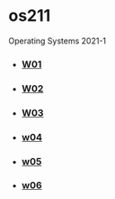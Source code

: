 # os211
Operating Systems 2021-1

* ### [W01](W01/)
* ### [W02](W02/)
* ### [W03](W03/)
* ### [w04](W04/)
* ### [w05](W05/)
* ### [w06](W06/)